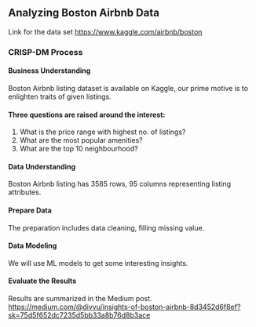 ## Analyzing Boston Airbnb Data
Link for the data set https://www.kaggle.com/airbnb/boston

### CRISP-DM Process

#### Business Understanding

Boston Airbnb listing dataset is available on Kaggle, our prime motive is to enlighten traits of given listings.

#### Three questions are raised around the interest:

1. What is the price range with highest no. of listings?
2. What are the most popular amenities?
3. What are the top 10 neighbourhood?

#### Data Understanding

Boston Airbnb listing has 3585 rows, 95 columns representing listing attributes.

#### Prepare Data

The preparation includes data cleaning, filling missing value.

#### Data Modeling

We will use ML models to get some interesting insights.

#### Evaluate the Results

Results are summarized in the Medium post. https://medium.com/@divvu/insights-of-boston-airbnb-8d3452d6f8ef?sk=75d5f652dc7235d5bb33a8b76d8b3ace
